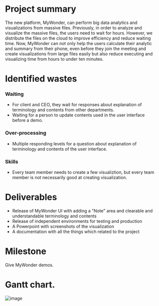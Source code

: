 # Project summary
The new platform, MyWonder, can perform big data analytics and visualizations from massive files. Previously, in order to analyze and visualize the massive files, the users need to wait for hours. However, we distribute the files on the cloud to improve efficiency and reduce waiting time. Now, MyWonder can not only help the users calculate their analytic and summary from their phone, even before they join the meeting and create visualizations from large files easily but also reduce executing and visualizing time from hours to under ten minutes. 

# Identified wastes

### Waiting
* For client and CEO, they wait for responses about explanation of terminology and contents from other departments.
* Waiting for a person to update contents used in the user interface before a demo. 

### Over-processing
* Multiple responding levels for a question about explanation of terminology and contents of the user interface.

### Skills
* Every team member needs to create a few visualiztion, but every team member is not necessarily good at creating visualization. 

# Deliverables
* Release of MyWonder UI with adding a "Note" area and clearable and understandable terminology and contents
* Release of independent environments for testing and production
* A Powerpoint with screenshots of the visualization
* A documentation with all the things which related to the project

# Milestone
Give MyWonder demos.

# Gantt chart.
![image](https://joykuan.github.io/MyWonder/Gantt%20chart.png)

